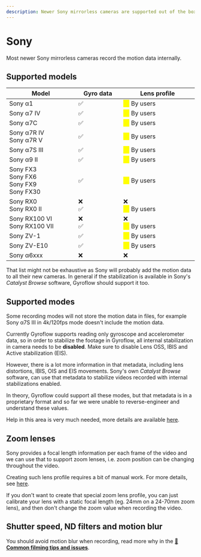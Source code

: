 ```yaml
---
description: Newer Sony mirrorless cameras are supported out of the box.
---
```


# Sony

Most newer Sony mirrorless cameras record the motion data internally.

## Supported models

<table><thead><tr><th width="289">Model</th><th width="174">Gyro data</th><th width="320">Lens profile</th></tr></thead><tbody><tr><td>Sony α1</td><td>✅</td><td><mark style="color:yellow;">⚠️</mark> By users</td></tr><tr><td>Sony α7 IV</td><td>✅</td><td><mark style="color:yellow;">⚠️</mark> By users</td></tr><tr><td>Sony α7C</td><td>✅</td><td><mark style="color:yellow;">⚠️</mark> By users</td></tr><tr><td>Sony α7R IV<br>Sony α7R V</td><td>✅</td><td><mark style="color:yellow;">⚠️</mark> By users</td></tr><tr><td>Sony α7S III</td><td>✅</td><td><mark style="color:yellow;">⚠️</mark> By users</td></tr><tr><td>Sony α9 II</td><td>✅</td><td><mark style="color:yellow;">⚠️</mark> By users</td></tr><tr><td>Sony FX3<br>Sony FX6<br>Sony FX9<br>Sony FX30</td><td>✅</td><td><mark style="color:yellow;">⚠️</mark> By users</td></tr><tr><td>Sony RX0<br>Sony RX0 II</td><td>❌<br>✅</td><td>❌<br><mark style="color:yellow;">⚠️</mark> By users</td></tr><tr><td>Sony RX100 VI<br>Sony RX100 VII</td><td>❌<br>✅</td><td>❌<br><mark style="color:yellow;">⚠️</mark> By users</td></tr><tr><td>Sony ZV-1</td><td>✅</td><td><mark style="color:yellow;">⚠️</mark> By users</td></tr><tr><td>Sony ZV-E10</td><td>✅</td><td><mark style="color:yellow;">⚠️</mark> By users</td></tr><tr><td>Sony α6xxx</td><td>❌</td><td>❌</td></tr></tbody></table>

That list might not be exhaustive as Sony will probably add the motion data to all their new cameras. In general if the stabilization is available in Sony's _Catalyst Browse_ software, Gyroflow should support it too.

## Supported modes

Some recording modes will not store the motion data in files, for example Sony α7S III in 4k/120fps mode doesn't include the motion data.&#x20;

Currently Gyroflow supports reading only gyroscope and accelerometer data, so in order to stabilize the footage in Gyroflow, all internal stabilization in camera needs to be **disabled**. Make sure to disable Lens OSS, IBIS and Active stabilization (EIS).

However, there is a lot more information in that metadata, including lens distortions, IBIS, OIS and EIS movements. Sony's own _Catalyst Browse_ software, can use that metadata to stabilize videos recorded with internal stabilizations enabled.&#x20;

In theory, Gyroflow could support all these modes, but that metadata is in a proprietary format and so far we were unable to reverse-engineer and understand these values.

Help in this area is very much needed, more details are available [here](https://github.com/gyroflow/gyroflow/issues/44).

## Zoom lenses

Sony provides a focal length information per each frame of the video and we can use that to support zoom lenses, i.e. zoom position can be changing throughout the video.

Creating such lens profile requires a bit of manual work. For more details, see [here](../../advanced-usage/lens-profiles.md).

If you don't want to create that special zoom lens profile, you can just calibrate your lens with a static focal length (eg. 24mm on a 24-70mm zoom lens), and then don't change the zoom value when recording the video.

## Shutter speed, ND filters and motion blur

You should avoid motion blur when recording, read more why in the [📸 **Common filming tips and issues**](../common-filming-tips-and-issues.md).
